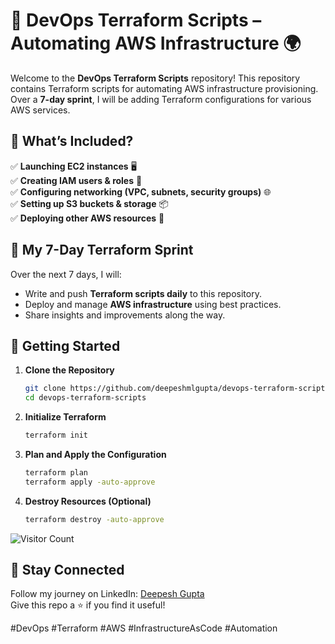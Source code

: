 # 🚀 DevOps Terraform Scripts – Automating AWS Infrastructure 🌍

Welcome to the **DevOps Terraform Scripts** repository! This repository contains Terraform scripts for automating AWS infrastructure provisioning. Over a **7-day sprint**, I will be adding Terraform configurations for various AWS services.

## 📌 What’s Included?

✅ **Launching EC2 instances** 🖥️  
✅ **Creating IAM users & roles** 🔐  
✅ **Configuring networking (VPC, subnets, security groups)** 🌐  
✅ **Setting up S3 buckets & storage** 📦  
✅ **Deploying other AWS resources** 🚀  

## 🚀 My 7-Day Terraform Sprint

Over the next 7 days, I will:
- Write and push **Terraform scripts daily** to this repository.
- Deploy and manage **AWS infrastructure** using best practices.
- Share insights and improvements along the way.


## 🚀 Getting Started

1. **Clone the Repository**
   ```sh
   git clone https://github.com/deepeshmlgupta/devops-terraform-scripts.git
   cd devops-terraform-scripts
   ```

2. **Initialize Terraform**
   ```sh
   terraform init
   ```

3. **Plan and Apply the Configuration**
   ```sh
   terraform plan
   terraform apply -auto-approve
   ```

4. **Destroy Resources (Optional)**
   ```sh
   terraform destroy -auto-approve
   ```

![Visitor Count](https://hits.seeyoufarm.com/api/count/incr/badge.svg?url=https://github.com/deepeshmlgupta/devops-terraform-scripts&count_bg=%2379C83D&title_bg=%23555555&icon=github.svg&icon_color=%23E7E7E7&title=Visitors&edge_flat=false)






## 📢 Stay Connected

Follow my journey on LinkedIn: [Deepesh Gupta](https://www.linkedin.com/in/deepeshmlgupta/)  
Give this repo a ⭐ if you find it useful!

#DevOps #Terraform #AWS #InfrastructureAsCode #Automation


